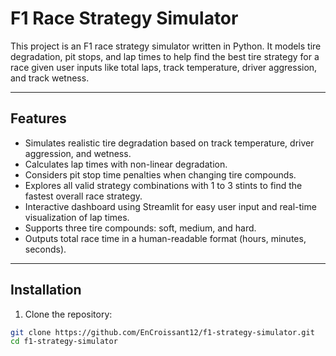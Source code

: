 # F1 Race Strategy Simulator

This project is an F1 race strategy simulator written in Python. It models tire degradation, pit stops, and lap times to help find the best tire strategy for a race given user inputs like total laps, track temperature, driver aggression, and track wetness.

---

## Features

- Simulates realistic tire degradation based on track temperature, driver aggression, and wetness.
- Calculates lap times with non-linear degradation.
- Considers pit stop time penalties when changing tire compounds.
- Explores all valid strategy combinations with 1 to 3 stints to find the fastest overall race strategy.
- Interactive dashboard using Streamlit for easy user input and real-time visualization of lap times.
- Supports three tire compounds: soft, medium, and hard.
- Outputs total race time in a human-readable format (hours, minutes, seconds).

---

## Installation

1. Clone the repository:

```bash
git clone https://github.com/EnCroissant12/f1-strategy-simulator.git
cd f1-strategy-simulator
